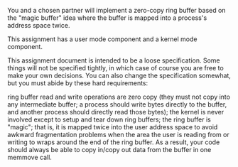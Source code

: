 You and a chosen partner will implement a zero-copy ring buffer based on the "magic buffer" idea where the buffer is mapped into a process's address space twice.

This assignment has a user mode component and a kernel mode component.

This assignment document is intended to be a loose specification. Some things will not be specified tightly, in which case of course you are free to make your own decisions. You can also change the specification somewhat, but you must abide by these hard requirements:

ring buffer read and write operations are zero copy (they must not copy into any intermediate buffer; a process should write bytes directly to the buffer, and another process should directly read those bytes);
the kernel is never involved except to setup and tear down ring buffers;
the ring buffer is "magic"; that is, it is mapped twice into the user address space to avoid awkward fragmentation problems when the area the user is reading from or writing to wraps around the end of the ring buffer. As a result, your code should always be able to copy in/copy out data from the buffer in one memmove call.
